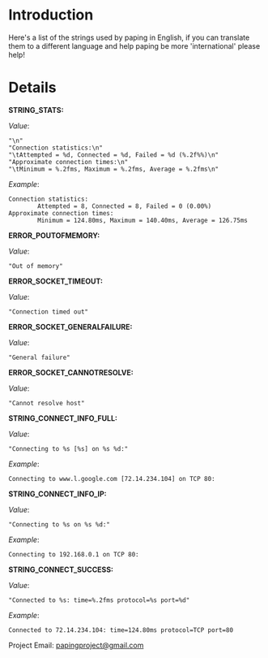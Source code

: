 # Introduction #

Here's a list of the strings used by paping in English, if you can translate them to a different language and help paping be more 'international' please help!


# Details #

**STRING\_STATS:**

_Value_:
```
"\n"
"Connection statistics:\n"
"\tAttempted = %d, Connected = %d, Failed = %d (%.2f%%)\n"
"Approximate connection times:\n"
"\tMinimum = %.2fms, Maximum = %.2fms, Average = %.2fms\n"
```
_Example_:
```
Connection statistics:
        Attempted = 8, Connected = 8, Failed = 0 (0.00%)
Approximate connection times:
        Minimum = 124.80ms, Maximum = 140.40ms, Average = 126.75ms
```

**ERROR\_POUTOFMEMORY:**

_Value_:
```
"Out of memory"
```

**ERROR\_SOCKET\_TIMEOUT:**

_Value_:
```
"Connection timed out"
```

**ERROR\_SOCKET\_GENERALFAILURE:**

_Value_:
```
"General failure"
```

**ERROR\_SOCKET\_CANNOTRESOLVE:**

_Value_:
```
"Cannot resolve host"
```

**STRING\_CONNECT\_INFO\_FULL:**

_Value_:
```
"Connecting to %s [%s] on %s %d:"
```
_Example_:
```
Connecting to www.l.google.com [72.14.234.104] on TCP 80:
```

**STRING\_CONNECT\_INFO\_IP:**

_Value_:
```
"Connecting to %s on %s %d:"
```
_Example_:
```
Connecting to 192.168.0.1 on TCP 80:
```

**STRING\_CONNECT\_SUCCESS:**

_Value_:
```
"Connected to %s: time=%.2fms protocol=%s port=%d"
```
_Example_:
```
Connected to 72.14.234.104: time=124.80ms protocol=TCP port=80
```



Project Email: papingproject@gmail.com